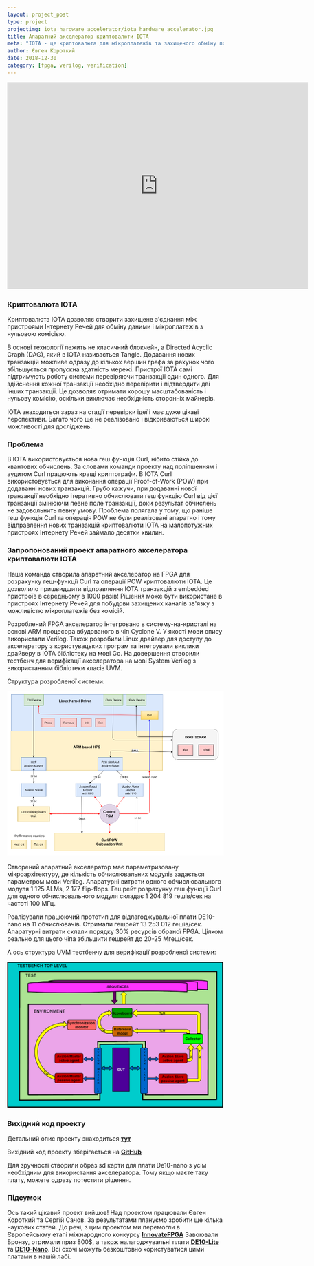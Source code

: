 ```yaml
---
layout: project_post
type: project
projectimg: iota_hardware_accelerator/iota_hardware_accelerator.jpg
title: Апаратний акселератор криптовалюти IOTA
meta: "IOTA - це криптовалюта для мікроплатежів та захищеного обміну повідомленнями у пристроях Інтернету Речей. Ми розробили апаратний акселератор на FPGA, що дозволяє пришвидшити відправлення IOTA транзакцій у 1000 разів порівняно з програмною реалізацією"
author: Євген Короткий
date: 2018-12-30
category: [fpga, verilog, verification]
---
```


<iframe src="https://www.youtube.com/embed/JJRlwTJHBCg" width="700" height="480" frameborder="0" allowfullscreen=""> </iframe>

### Криптовалюта IOTA

Криптовалюта IOTA дозволяє створити захищене з'єднання між пристроями Інтернету Речей для обміну даними і мікроплатежів з нульовою комісією.

В основі технології лежить не класичний блокчейн, а Directed Acyclic Graph (DAG), який в IOTA називається Tangle. Додавання нових транзакцій можливе одразу до кількох вершин графа за рахунок чого збільшується пропускна здатність мережі. Пристрої IOTA самі підтримують роботу системи перевіряючи транзакції один одного. Для здійснення кожної транзакції необхідно перевірити і підтвердити дві інших транзакції. Це дозволяє отримати хорошу масштабованість і нульову комісію, оскільки виключає необхідність сторонніх майнерів.

IOTA знаходиться зараз на стадії перевірки ідеї і має дуже цікаві перспективи. Багато чого ще не реалізовано і відкриваються широкі можливості для досліджень.

### Проблема

В IOTA використовується нова геш функція Curl, нібито стійка до квантових обчислень. За словами команди проекту над поліпшенням і аудитом Curl працюють кращі криптографи. В IOTA Curl використовується для виконання операції Proof-of-Work (POW) при додаванні нових транзакцій. Грубо кажучи, при додаванні нової транзакції необхідно ітеративно обчислювати геш функцію Curl від цієї транзакції змінюючи певне поле транзакції, доки результат обчислень не задовольнить певну умову. Проблема полягала у тому, що раніше геш функція Curl та операція POW не були реалізовані апаратно і тому відправлення нових транзакцій криптовалюти IOTA на малопотужних пристроях Інтернету Речей займало десятки хвилин.

### Запропонований проект апаратного акселератора криптовалюти IOTA

Наша команда створила апаратний акселератор на FPGA для розрахунку геш-функції Curl та операції POW криптовалюти IOTA. Це дозволило пришвидшити відправлення IOTA транзакцій з embedded пристроїв в середньому в 1000 разів! Рішення може бути використане в пристроях Інтернету Речей для побудови захищених каналів зв'язку з можливістю мікроплатежів без комісій.

Розроблений FPGA акселератор інтегровано в систему-на-кристалі на основі ARM процеcора вбудованого в чіп Cyclone V. У якості мови опису використали Verilog. Також розробили Linux драйвер для доступу до акселератору з користувацьких програм та інтегрували виклики драйверу в IOTA бібліотеку на мові Go. На довершення створили тестбенч для верифікації акселератора на мові System Verilog з використанням бібліотеки класів UVM.

Структура розробленої системи:

![](/img/projects/iota_hardware_accelerator/pow_accelerator.png)

Створений апаратний акселератор має параметризовану мікроархітектуру, де кількість обчислювальних модулів задається параметром мови Verilog. Апаратурні витрати одного обчислювального модуля 1 125 ALMs, 2 177 flip-flops. Гешрейт розрахунку геш функції Curl для одного обчислювального модуля складає 1 204 819 гешів/сек на частоті 100 МГц.

Реалізували працюючий прототип для відлагоджувальної плати DE10-nano на 11 обчислювачів. Отримали гешрейт 13 253 012 гешів/сек. Апаратурні витрати склали порядку 30% ресурсів обраної FPGA. Цілком реально для цього чіпа збільшити гешрейт до 20-25 Мгеш/сек.

А ось структура UVM тестбенчу для верифікації розробленої системи:

![](/img/projects/iota_hardware_accelerator/uvm_tb.png)

### Вихідний код проекту

Детальний опис проекту знаходиться **[тут](http://www.innovatefpga.com/cgi-bin/innovate/teams.pl?Id=EM080)**

Вихідний код проекту зберігається на **[GitHub](https://github.com/LampaLab/iota_fpga)**

Для зручності створили образ sd карти для плати De10-nano з усім необхідним для використання акселератора. Тому якщо маєте таку плату, можете одразу потестити рішення.

### Підсумок

Ось такий цікавий проект вийшов! Над проектом працювали Євген Короткий та Сергій Сачов. За результатами плануємо зробити ще кілька наукових статей. До речі, з цим проектом ми перемогли в Європейськму етапі міжнародного конкурсу **[InnovateFPGA](http://www.innovatefpga.com/)** Завоювали Бронзу, отримали приз 800$, а також налагоджувальні плати **[DE10-Lite](https://www.terasic.com.tw/cgi-bin/page/archive.pl?Language=English&No=1021)** та **[DE10-Nano](https://www.terasic.com.tw/cgi-bin/page/archive.pl?Language=English&No=1046)**. Всі охочі можуть безкоштовно користуватися цими платами в нашій лабі.
